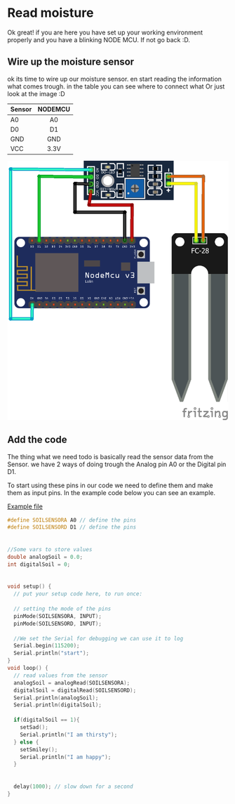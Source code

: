 # Read moisture

Ok great! if you are here you have set up your working environment properly and you have a blinking NODE MCU. If not go back :D.

## Wire up the moisture sensor

ok its time to wire up our moisture sensor. en start reading the information what comes trough.
in the table you can see where to connect what Or just look at the image :D

| Sensor        | NODEMCU       |
| ------------- |:-------------:|
| A0            | A0            |
| D0            | D1            |
| GND           | GND           |
| VCC           | 3.3V          |

![alt text](https://raw.githubusercontent.com/svenvs/socialPlant/main/pictures/MCUandMoistSensor_bb.png "Logo Title Text 1")

## Add the code

The thing what we need todo is basically read the sensor data from the Sensor. we have 2 ways of doing trough the Analog pin A0 or the Digital pin D1.

To start using these pins in our code we need to define them and make them as input pins. In the example code below you can see an example.

[Example file](https://github.com/svenvs/socialPlant/blob/main/codeExamples/ReadMoisture/plantMood.ino)

```C++
#define SOILSENSORA A0 // define the pins
#define SOILSENSORD D1 // define the pins


//Some vars to store values
double analogSoil = 0.0;
int digitalSoil = 0;


void setup() {
  // put your setup code here, to run once:
  
  // setting the mode of the pins
  pinMode(SOILSENSORA, INPUT);
  pinMode(SOILSENSORD, INPUT);

  //We set the Serial for debugging we can use it to log
  Serial.begin(115200);
  Serial.println("start");  
}
void loop() {
  // read values from the sensor
  analogSoil = analogRead(SOILSENSORA);
  digitalSoil = digitalRead(SOILSENSORD);
  Serial.println(analogSoil);
  Serial.println(digitalSoil);

  if(digitalSoil == 1){
    setSad();
    Serial.println("I am thirsty");
  } else {
    setSmiley();
    Serial.println("I am happy");
  }


  delay(1000); // slow down for a second
}
```
